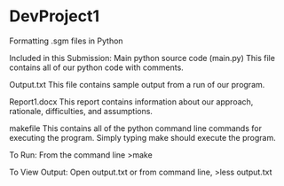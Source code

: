 DevProject1
===========

Formatting .sgm files in Python

Included in this Submission:
Main python source code (main.py)
  This file contains all of our python code with comments. 
  
Output.txt
  This file contains sample output from a run of our program.
  
Report1.docx
  This report contains information about our approach, rationale, difficulties, and assumptions.

makefile
  This contains all of the python command line commands for executing the program. Simply typing make should execute the program.
  


To Run: 
From the command line >make



To View Output:  Open output.txt or from command line, >less output.txt
